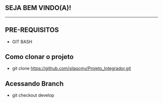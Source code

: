 ## SEJA BEM VINDO(A)!
---

## PRE-REQUISITOS
* GIT BASH


## Como clonar o projeto

* git clone https://github.com/silascmv/Projeto_Integrador.git

## Acessando Branch 
* git checkout develop
